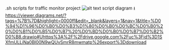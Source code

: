 .sh scripts for traffic monitor project
![alt text]()
script diagram 
        ⭳
https://viewer.diagrams.net/?tags=%7B%7D&highlight=0000ff&edit=_blank&layers=1&nav=1&title=%D0%94%D1%96%D0%B0%D0%B3%D1%80%D0%B0%D0%BC%D0%B0%20%D0%B1%D0%B5%D0%B7%20%D0%BD%D0%B0%D0%B7%D0%B2%D0%B8.drawio#Uhttps%3A%2F%2Fdrive.google.com%2Fuc%3Fid%3D1SXfmULLiNa0Bl00N9wQUvSmrR8mwmatp%26export%3Ddownload